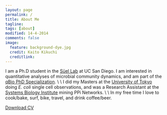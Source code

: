 ```yaml
---
layout: page
permalink: /
title: About Me
tagline:
tags: [about]
modified: 14-4-2014
comments: false
image:
  feature: background-dye.jpg
  credit: Kaito Kikuchi
  creditlink:
---
```


I am a Ph.D student in the [Süel Lab](http://labs.biology.ucsd.edu/suel/) at UC San Diego. I am interested in quantitative analyses of microbial community dynamics, and am part of the [qBio PhD Specialization](http://qbio.ucsd.edu/). \\
\\
I did my Masters at the [University of Tokyo](http://park.itc.u-tokyo.ac.jp/wakamoto-lab/index_e.html) doing *E. coli* single cell observations, and was a Research Assistant at the [Systems Biology Institute](http://sbi.jp/aboutSBI.htm) mining PPi Networks. \\
\\
In my free time I love to cook/bake, surf, bike, travel, and drink coffee/beer.


<div markdown="0"><a href="{{ site.url }}/assets/pdf/cv.pdf" class="btn">Download CV</a></div>
